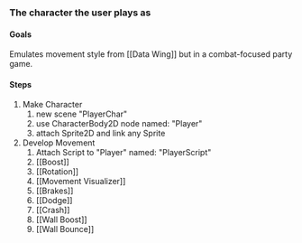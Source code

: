 ### The character the user plays as

#### Goals
Emulates movement style from [[Data Wing]] but in a combat-focused party game.

#### Steps
1) Make Character
	1) new scene "PlayerChar"
	2) use CharacterBody2D node named: "Player"
	3) attach Sprite2D and link any Sprite
2) Develop Movement
	1) Attach Script to "Player" named: "PlayerScript"
	2) [[Boost]]
	3) [[Rotation]]
	4) [[Movement Visualizer]]
	5) [[Brakes]]
	6) [[Dodge]]
	7) [[Crash]]
	8) [[Wall Boost]]
	9) [[Wall Bounce]]